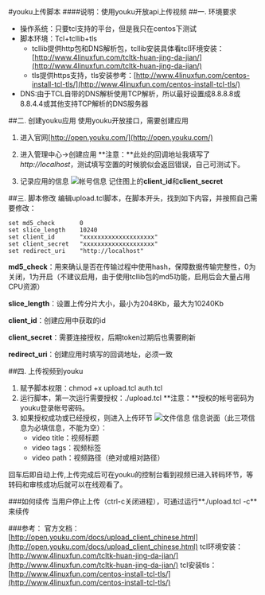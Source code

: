 #youku上传脚本
####说明：使用youku开放api上传视频
##一. 环境要求
* 操作系统：只要tcl支持的平台，但是我只在centos下测试
* 脚本环境：Tcl+tcllib+tls
	* tcllib提供http包和DNS解析包，tcllib安装具体看tcl环境安装：[http://www.4linuxfun.com/tcltk-huan-jing-da-jian/](http://www.4linuxfun.com/tcltk-huan-jing-da-jian/)
	* tls提供https支持，tls安装参考：[http://www.4linuxfun.com/centos-install-tcl-tls/](http://www.4linuxfun.com/centos-install-tcl-tls/)
* DNS:由于TCL自带的DNS解析使用TCP解析，所以最好设置成8.8.8.8或8.8.4.4或其他支持TCP解析的DNS服务器

##二. 创建youku应用
使用youku开放接口，需要创建应用

1. 进入官网[http://open.youku.com/](http://open.youku.com/)

2. 进入管理中心->创建应用
	**注意：**此处的回调地址我填写了*http://localhost*，测试填写空置的时候貌似会返回错误，自己可测试下。

3. 记录应用的信息
	![帐号信息](帐号信息.png)
	记住图上的**client_id**和**client_secret**

##三. 脚本修改
编辑upload.tcl脚本，在脚本开头，找到如下内容，并按照自己需要修改：
```
set md5_check       0
set slice_length    10240
set client_id       "xxxxxxxxxxxxxxxxxxxx"
set client_secret   "xxxxxxxxxxxxxxxxxxxx"
set redirect_uri 	"http://localhost"
```
**md5_check**：用来确认是否在传输过程中使用hash，保障数据传输完整性，0为关闭，1为开启（不建议启用，由于使用tcllib包的md5功能，启用后会大量占用CPU资源）

**slice_length**：设置上传分片大小，最小为2048Kb，最大为10240Kb

**client_id**：创建应用中获取的id

**client_secret**：需要连接授权，后期token过期后也需要刷新

**redirect_uri**：创建应用时填写的回调地址，必须一致

##四. 上传视频到youku
1. 赋予脚本权限：chmod +x upload.tcl auth.tcl
2. 运行脚本，第一次运行需要授权：./upload.tcl
	**注意：**授权的帐号密码为youku登录帐号密码。
3. 如果授权成功或已经授权，则进入上传环节
	![文件信息](文件信息.png)
	信息说面（此三项信息为必填信息，不能为空）：
	* video title：视频标题
	* video tags：视频标签
	* video path：视频路径（绝对或相对路径）

回车后即自动上传,上传完成后可在youku的控制台看到视频已进入转码环节，等转码和审核成功后就可以在线观看了。

###如何续传
当用户停止上传（ctrl-c关闭进程），可通过运行**./upload.tcl -c**来续传

###参考：
官方文档：[http://open.youku.com/docs/upload_client_chinese.html](http://open.youku.com/docs/upload_client_chinese.html)
tcl环境安装：[http://www.4linuxfun.com/tcltk-huan-jing-da-jian/](http://www.4linuxfun.com/tcltk-huan-jing-da-jian/)
tcl安装tls：[http://www.4linuxfun.com/centos-install-tcl-tls/](http://www.4linuxfun.com/centos-install-tcl-tls/)
